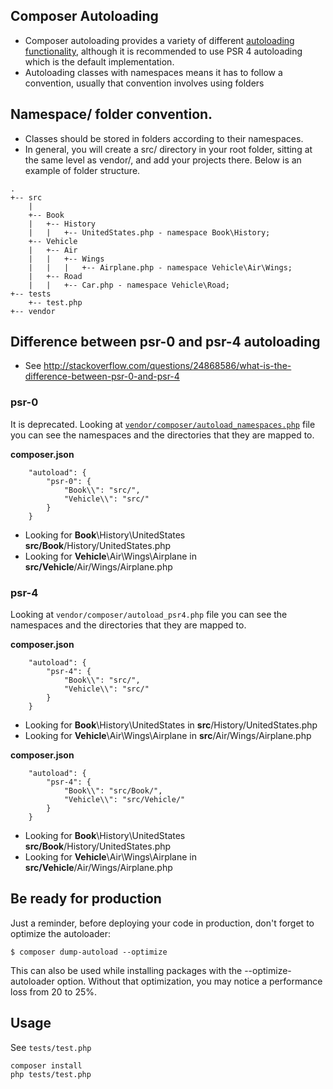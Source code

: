## Composer Autoloading
- Composer autoloading provides a variety of different [autoloading functionality](https://getcomposer.org/doc/04-schema.md#autoload), although it is recommended to use PSR 4 autoloading which is the default implementation.
- Autoloading classes with namespaces means it has to follow a convention, usually that convention involves using folders

## Namespace/ folder convention.
- Classes should be stored in folders according to their namespaces.
- In general, you will create a src/ directory in your root folder, sitting at the same level as vendor/, and add your projects there. Below is an example of folder structure.
```
.
+-- src
    |
    +-- Book 
    |   +-- History
    |   |   +-- UnitedStates.php - namespace Book\History;
    +-- Vehicle
    |   +-- Air
    |   |   +-- Wings
    |   |   |   +-- Airplane.php - namespace Vehicle\Air\Wings;
    |   +-- Road
    |   |   +-- Car.php - namespace Vehicle\Road;
+-- tests
    +-- test.php
+-- vendor
```
## Difference between psr-0 and psr-4 autoloading
- See http://stackoverflow.com/questions/24868586/what-is-the-difference-between-psr-0-and-psr-4


### psr-0
It is deprecated. Looking at [```vendor/composer/autoload_namespaces.php```](https://jtreminio.com/2012/10/composer-namespaces-in-5-minutes/#the-autoload_namespaces.php-file) file you can see the namespaces and the directories that they are mapped to.

**composer.json**
```
    "autoload": {
        "psr-0": {
            "Book\\": "src/",
            "Vehicle\\": "src/"
        }
    }    
```

- Looking for **Book**\History\UnitedStates **src/Book**/History/UnitedStates.php
- Looking for **Vehicle**\Air\Wings\Airplane in **src/Vehicle**/Air/Wings/Airplane.php

### psr-4
Looking at ```vendor/composer/autoload_psr4.php``` file you can see the namespaces and the directories that they are mapped to.

**composer.json**
```
    "autoload": {
        "psr-4": {
            "Book\\": "src/",
            "Vehicle\\": "src/"
        }
    }    
```
- Looking for **Book**\History\UnitedStates in **src**/History/UnitedStates.php
- Looking for **Vehicle**\Air\Wings\Airplane in **src**/Air/Wings/Airplane.php

**composer.json**
```
    "autoload": {
        "psr-4": {
            "Book\\": "src/Book/",
            "Vehicle\\": "src/Vehicle/"
        }
    }    
```
- Looking for **Book**\History\UnitedStates **src/Book**/History/UnitedStates.php
- Looking for **Vehicle**\Air\Wings\Airplane in **src/Vehicle**/Air/Wings/Airplane.php

## Be ready for production
Just a reminder, before deploying your code in production, don't forget to optimize the autoloader:
```
$ composer dump-autoload --optimize
```
This can also be used while installing packages with the --optimize-autoloader option. Without that optimization, you may notice a performance loss from 20 to 25%.
## Usage
See ```tests/test.php```
```
composer install
php tests/test.php
```